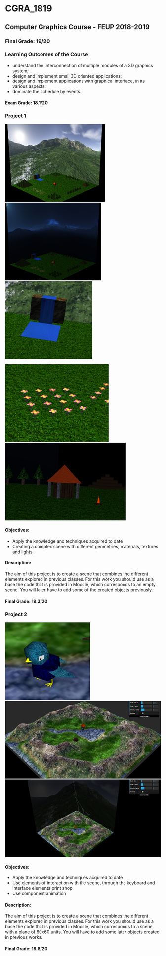 # CGRA_1819
## Computer Graphics Course - FEUP 2018-2019
### Final Grade: 19/20

### Learning Outcomes of the Course
- understand the interconnection of multiple modules of a 3D graphics system;
- design and implement small 3D oriented applications;
- design and implement applications with graphical interface, in its various aspects;
- dominate the schedule by events.

#### Exam Grade: 18.1/20


### Project 1

<p float="left">
  <img src="/deliverables/projA-t07g08-1.png" height="250">
  <img src="/deliverables/projA-t07g08-2.png" height="250">
  <img src="/deliverables/projA-t07g08-3.png" height="250">
</p>
<p float="left">
  <img src="/deliverables/projA-t07g08-4.png" height="250">
  <img src="/deliverables/projA-t07g08-5.png" height="250">
</p>

#### Objectives:
- Apply the knowledge and techniques acquired to date
- Creating a complex scene with different geometries, materials, textures and lights

#### Description:
The aim of this project is to create a scene that combines the different elements explored in previous classes. For this work you should use as a base the code that is provided in Moodle, which corresponds to an empty scene. You will later have to add some of the created objects previously.

#### Final Grade: 19.3/20


### Project 2

<p float="left">
  <img src="/deliverables/projB-t7g8-1.png" height="250">
  <img src="/deliverables/projB-t7g8-2.png" height="250">
  <img src="/deliverables/projB-t7g8-3.png" height="250">
</p>

#### Objectives:
- Apply the knowledge and techniques acquired to date
- Use elements of interaction with the scene, through the keyboard and interface elements print shop
- Use component animation

#### Description:
The aim of this project is to create a scene that combines the different elements explored in previous classes. For this work you should use as a base the code that is provided in Moodle, which corresponds to a scene with a plane of 60x60 units. You will have to add some later objects created in previous works.

#### Final Grade: 18.6/20
